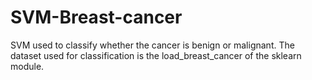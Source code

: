 # SVM-Breast-cancer
SVM used to classify whether the cancer is benign or malignant.
The dataset used for classification is the load_breast_cancer of the sklearn module.
